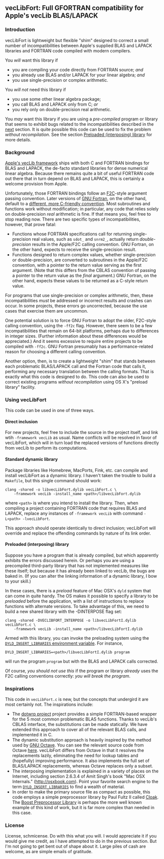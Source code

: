 ## vecLibFort: Full GFORTRAN compatibility for Apple's vecLib BLAS/LAPACK

### Introduction

vecLibFort is lightweight but flexible "shim" designed to correct a
small number of incompatibilities between Apple's supplied BLAS and LAPACK
libraries and FORTRAN code compiled with modern compilers. 

You *will* want this library if 

  * you are compiling your code directly from FORTRAN source; *and*
  * you already use BLAS and/or LAPACK for your linear algebra; *and*
  * you use single-precision or complex arithmetic. 

You *will not* need this library if 

  * you use some other linear algebra package;
  * you call BLAS and LAPACK only from C; *or*
  * you rely only on double-precision real arithmetic.

You *may* want this library if you are using a *pre-compiled* program or
library that seems to exhibit bugs related to the incompatibilities described
in the [next](#background) section. It is quite possible this code can be used
to fix the problem *without recompilation*. See the section
[Preloaded (interposing) library](#preloaded) for more details.

<a name="background"></a>
### Background

[Apple's vecLib framework][vecLib] ships with both C and FORTRAN bindings for
BLAS and LAPACK, the de-facto standard libraries for dense numerical linear
algebra. Because there remains quite a bit of useful FORTRAN code out there
that in turn depend on BLAS and LAPACK, this is certainly a welcome provision
from Apple.

Unfortunately, those FORTRAN bindings follow an [F2C][]-style argument passing
convention. Later versions of [GNU Fortran][], on the other hand, default to a
[different, more C-friendly convention][gnufarg]. Most subroutines and 
functions work without modification; in particular, any code that relies solely 
on double-precision *real* arithmetic is fine. If that means you, feel free
to stop reading now. There are two specific types of incompatibilities, 
however, that prove fatal:

* Functions whose FORTRAN specifications call for returning single-precision
  real values, such as ``sdot_`` and ``snrm2_``, actually return 
  *double-precision* results in the Apple/F2C calling convention. GNU Fortran, 
  on the other hand, expects to receive the single-precision result.
* Functions designed to return complex values, whether single-precision or
  double-precision, are converted to subroutines in the Apple/F2C convention, 
  with a pointer to the return value serving as the first argument. (Note that
  this differs from the CBLAS convention of passing a pointer to the
  return value as the *final* argument.) GNU Fortran, on the other hand,
  expects these values to be returned as a C-style return value.

For programs that use single-precision or complex arithmetic, then, these
incompatibilities *must* be addressed or incorrect results and crashes can
occur. In some projects, these errors go uncorrected, because the use cases
that exercise them are uncommon.

One potential solution is to force GNU Fortran to adopt the older, F2C-style
calling convention, using the ``-ff2c`` flag. However, there seem to be a few 
incompatibilities that remain on 64-bit platforms, perhaps due to differences
in integer sizes.  (Further information about these differences would be 
appreciated.) And it seems excessive to require entire projects to be compiled
with ``-ff2c``. GNU Fortran presumably has a performance-related reason for 
choosing a different calling convention.

Another option, then, is to create a lightweight "shim" that stands between
each problematic BLAS/LAPACK call and the Fortran code that calls it, 
performing any necessary translation between the calling formats. That
is exactly what this code is designed to do. This code can also be used
to correct existing programs *without recompilation* using OS X's "preload
library" facility.

### Using vecLibFort

This code can be used in one of three ways.

#### Direct inclusion

For new projects, feel free to include the source in the project itself, 
and link wtih ``-framework vecLib`` as usual. Name conflicts will be resolved 
in favor of vecLibFort, which will in turn load the replaced versions of
functions directly from vecLib to perform its computations.

#### Standard dynamic library

Package libraries like Homebrew, MacPorts, Fink, etc. can compile and install 
vecLibFort as a dynamic library. I haven't taken the trouble to build a 
``Makefile``, but this single command should work:

    clang -shared -o libvecLibFort.dylib vecLibFort.c \
        -framework vecLib -install_name <path>/libvecLibFort.dylib

where ``<path>`` is where you intend to install the library. Then, when compiling
a project containing FORTRAN code that requires BLAS and LAPACK, replace any 
instances of ``-framework vecLib`` with command ``-L<path> -lvecLibFort``.

This approach should operate identically to direct inclusion; vecLibFort will
override and replace the offending commands by nature of its link order.

<a name="preloaded"></a>
#### Preloaded (interposing) library

Suppose you have a program that is already compiled, but which apparently 
exhibits the errors discussed herein. Or perhaps you are using a precompiled
third-party library that has not implemented measures like these itself; but
because it has already been linked to vecLib, the bugs are baked in. (If you 
can alter the linking information of a dynamic library, I bow to your skill.)

In these cases, there is a *preload* feature of Mac OSX's ``dyld`` system that
can come in quite handy. The OS makes it possible to specify a library to be
*preloaded* before the application, with a list of instructions to replace
functions with alternate versions. To take advantage of this, we need to build
a new shared library with the -DINTERPOSE flag set:

    clang -shared -DVECLIBFORT_INTERPOSE -o libvecLibFortI.dylib vecLibFort.c \
        -framework vecLib -install_name <path>/libvecLibFortI.dylib

Armed with this library, you can invoke the preloading system using the
[``DYLD_INSERT_LIBRARIES`` environment variable][DYLD]. For instance,

    DYLD_INSERT_LIBRARIES=<path>/libvecLibFortI.dylib program

will run the program ``program`` but with the BLAS and LAPACK calls corrected.

Of course, *you should not use this* if the program or library *already* uses
the F2C calling conventions correctly: *you will break the program*.

### Inspirations

This code in ``vecLibFort.c`` is new, but the concepts that undergird it are 
most certainly not. The inspirations include:

* The [dotwrp project][dotwrp] project provides a simple FORTRAN-based wrapper
  for the 5 most common problematic BLAS functions. Thanks to vecLib's CBLAS 
  interface, the substitutions can be made statically. We have extended this 
  approach to cover all of the relevant BLAS calls, and implemented it in C.
* The dynamic substitution approach is heavily inspired by the method used by
  [GNU Octave](https://www.gnu.org/software/octave/). You can see the
  relevant source code from Octave [here][blaswrap]. vecLibFort differs from
  Octave in that it resolves the replacements lazily, eliminating the need for
  lookup tables and (hopefully) improving performance. It also implements the 
  full set of BLAS/LAPACK replacements, whereas Octave replaces only a subset.
* The interposing implementation is explained in a variety of places on the 
  Internet, including section 2.6.3.4 of Amit Singh's book "Mac OSX
  Internals." (http://osxbook.com). Point your favorite search engine to the
  term [``DYLD_INSERT_LIBRARIES``][Google] to find a wealth of material.
* In order to make the primary source file as compact as possible, this code
  employs a simple preprocessor library by Paul Fultz II called [Cloak][]. The
  [Boost Preprocessor Library][Boost] is perhaps the more well known example
  of this kind of work, but it is far more complex than needed in this case.

### License

License, schmicense. Do with this what you will. I would appreciate it if you
would give me credit, as I have attempted to do in the previous section. But
I'm not going to get bent out of shape about it. Large piles of cash are
welcome, as are simple emails of gratitude.

[vecLib]:https://developer.apple.com/library/mac/documentation/Performance/Conceptual/vecLib/Reference/reference.html
[GNU Fortran]:http://gcc.gnu.org/fortran/
[gnufarg]:http://gcc.gnu.org/onlinedocs/gfortran/Argument-passing-conventions.html
[F2C]:http://www.netlib.org/f2c/
[DYLD]:https://developer.apple.com/library/mac/documentation/Darwin/Reference/ManPages/man1/dyld.1.html
[dotwrp]:https://github.com/tenomoto/dotwrp
[GNU Octave]:https://www.gnu.org/software/octave/
[blaswrap]:http://hg.savannah.gnu.org/hgweb/octave/file/tip/liboctave/cruft/misc/blaswrap.c
[Google]:https://www.google.com/search?q=DYLD_INSERT_LIBRARIES
[Cloak]:https://github.com/pfultz2/Cloak/blob/master/cloak.h
[Boost]:http://www.boost.org/doc/libs/1_55_0/libs/preprocessor/doc/index.html 
